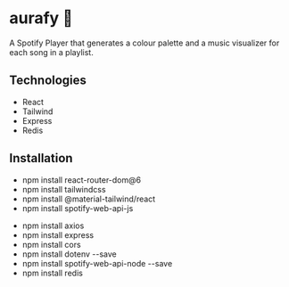 # **aurafy 🔮**

A Spotify Player that generates a colour palette and a music visualizer for each song in a playlist.

## **Technologies**

- React
- Tailwind
- Express
- Redis

## **Installation**

- npm install react-router-dom@6
- npm install tailwindcss
- npm install @material-tailwind/react
- npm install spotify-web-api-js
<!-- - npm install --save-dev http-proxy-middleware -->

- npm install axios
- npm install express
- npm install cors
- npm install dotenv --save
- npm install spotify-web-api-node --save
- npm install redis
